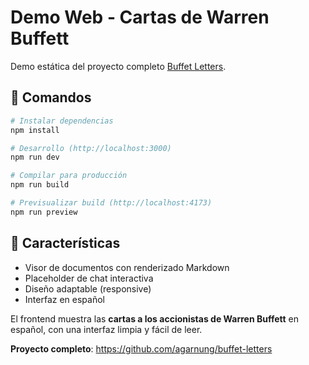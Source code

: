 # Demo Web - Cartas de Warren Buffett

Demo estática del proyecto completo [Buffet Letters](https://github.com/agarnung/buffet-letters).

## 🚀 Comandos

```bash
# Instalar dependencias
npm install

# Desarrollo (http://localhost:3000)
npm run dev

# Compilar para producción
npm run build

# Previsualizar build (http://localhost:4173)
npm run preview
```

## 🌟 Características

* Visor de documentos con renderizado Markdown
* Placeholder de chat interactiva  
* Diseño adaptable (responsive)
* Interfaz en español

El frontend muestra las **cartas a los accionistas de Warren Buffett** en español, con una interfaz limpia y fácil de leer.

**Proyecto completo**: https://github.com/agarnung/buffet-letters